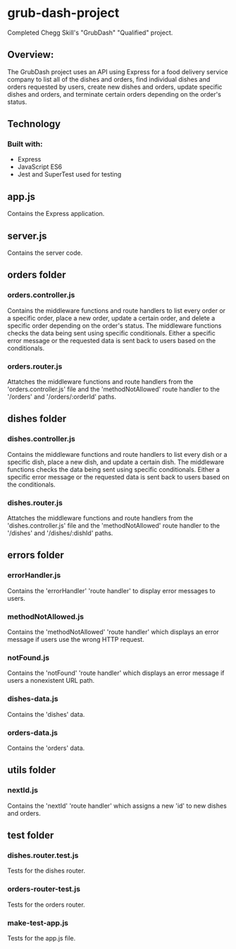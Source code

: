 # grub-dash-project
Completed Chegg Skill's "GrubDash" "Qualified" project.

## Overview:
The GrubDash project uses an API using Express for a food delivery service company to list all of the dishes and orders, find individual dishes and orders requested by users, create new dishes and orders, update specific dishes and orders, and terminate certain orders depending on the order's status.

## Technology

### Built with:
  * Express
  * JavaScript ES6
  * Jest and SuperTest used for testing


## app.js
Contains the Express application.


## server.js
Contains the server code.


## orders folder

### orders.controller.js
Contains the middleware functions and route handlers to list every order or a specific order, place a new order, update a certain order, and delete a specific order depending on the order's status. The middleware functions checks the data being sent using specific conditionals. Either a specific error message or the requested data is sent back to users based on the conditionals.

### orders.router.js
Attatches the middleware functions and route handlers from the 'orders.controller.js' file and the 'methodNotAllowed' route handler to the '/orders' and '/orders/:orderId' paths.


## dishes folder

### dishes.controller.js
Contains the middleware functions and route handlers to list every dish or a specific dish, place a new dish, and update a certain dish. The middleware functions checks the data being sent using specific conditionals. Either a specific error message or the requested data is sent back to users based on the conditionals.

### dishes.router.js
Attatches the middleware functions and route handlers from the 'dishes.controller.js' file and the 'methodNotAllowed' route handler to the '/dishes' and '/dishes/:dishId' paths.


## errors folder

### errorHandler.js
Contains the 'errorHandler' 'route handler' to display error messages to users.

### methodNotAllowed.js
Contains the 'methodNotAllowed' 'route handler' which displays an error message if users use the wrong HTTP request.

### notFound.js
Contains the 'notFound' 'route handler' which displays an error message if users a nonexistent URL path.


### dishes-data.js
Contains the 'dishes' data.

### orders-data.js
Contains the 'orders' data.


## utils folder

### nextId.js 
Contains the 'nextId' 'route handler' which assigns a new 'id' to new dishes and orders.


## test folder

### dishes.router.test.js
Tests for the dishes router.

### orders-router-test.js
Tests for the orders router.

### make-test-app.js
Tests for the app.js file.